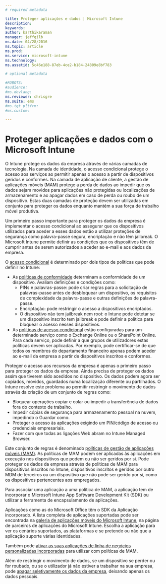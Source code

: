 ```yaml
---
# required metadata

title: Proteger aplicações e dados | Microsoft Intune
description:
keywords:
author: karthikaraman
manager: jeffgilb
ms.date: 04/28/2016
ms.topic: article
ms.prod:
ms.service: microsoft-intune
ms.technology:
ms.assetid: 5c46e188-87eb-4ce2-b184-24809e8bf783

# optional metadata

#ROBOTS:
#audience:
#ms.devlang:
ms.reviewer: chrisgre
ms.suite: ems
#ms.tgt_pltfrm:
#ms.custom:

---
```


# Proteger aplicações e dados com o Microsoft Intune


O Intune protege os dados da empresa através de várias camadas de tecnologia.  Na camada de identidade, o acesso condicional protege o acesso aos serviços ao permitir apenas o acesso a partir de dispositivos geridos e conformes.  Na camada de aplicação de cliente, a gestão de aplicações móveis (MAM) protege a perda de dados ao impedir que os dados sejam movidos para aplicações não protegidas ou localizações de armazenamento e ao apagar dados em caso de perda ou roubo de um dispositivo.  Estas duas camadas de proteção devem ser utilizadas em conjunto para proteger os dados enquanto mantém a sua força de trabalho móvel produtiva.

Um primeiro passo importante para proteger os dados da empresa é implementar o acesso condicional ao assegurar que os dispositivos utilizados para aceder a esses dados estão a utilizar proteções de segurança como palavra-passe segura, encriptação e não têm jailbreak. O Microsoft Intune permite definir as condições que os dispositivos têm de cumprir antes de serem autorizados a aceder ao e-mail e aos dados da empresa.

O [acesso condicional](restrict-access-to-email-and-o365-services-with-microsoft-intune.md) é determinado por dois tipos de políticas que pode definir no Intune:
- As [políticas de conformidade](introduction-to-device-compliance-policies-in-microsoft-intune.md) determinam a conformidade de um dispositivo. Avaliam definições e condições como:
  - PINs e palavras-passe: pode criar regras para a solicitação de palavras-passe antes de desbloquear um dispositivo, os requisitos de complexidade da palavra-passe e outras definições de palavra-passe.
  - Encriptação: pode restringir o acesso a dispositivos encriptados.
  - O dispositivo não tem jailbreak nem root: o Intune pode detetar se um dispositivo inscrito tem jailbreak e pode definir a política para bloquear o acesso nesses dispositivos.
- As [políticas de acesso condicional](restrict-access-to-email-and-o365-services-with-microsoft-intune.md) estão configuradas para um determinado serviço como o Exchange Online ou o SharePoint Online. Para cada serviço, pode definir a que grupos de utilizadores estas políticas devem ser aplicadas. Por exemplo, pode certificar-se de que todos os membros do departamento financeiro apenas podem aceder ao e-mail da empresa a partir de dispositivos inscritos e conformes.

Proteger o acesso aos recursos da empresa é apenas o primeiro passo para proteger os dados da empresa. Ainda precisa de proteger os dados assim que tiverem sido acedidos no dispositivo. Os dados podem agora ser copiados, movidos, guardados numa localização diferente ou partilhados. O Intune resolve este problema ao permitir restringir o movimento de dados através da criação de um conjunto de regras como:
- Bloquear operações copiar e colar ou impedir a transferência de dados fora do contexto de trabalho.
- Impedir cópias de segurança para armazenamento pessoal na nuvem, impedindo o Guardar como.
- Proteger o acesso às aplicações exigindo um PIN/código de acesso ou credenciais empresariais.
- Fazer com que todas as ligações Web abram no Intune Managed Browser.

Este conjunto de regras é denominado [políticas de gestão de aplicações móveis (MAM)](protect-app-data-using-mobile-app-management-policies-with-microsoft-intune.md).  As políticas de MAM podem ser aplicadas às aplicações em execução nos dispositivos que podem ou não ser geridos por si.  Pode proteger os dados da empresa através de políticas de MAM para dispositivos inscritos no Intune, dispositivos inscritos e geridos por outro MDM de terceiros ou um dispositivo que não pode ser gerido por si, como os dispositivos pertencentes aos empregados.

Para associar uma aplicação a uma política de MAM, a aplicação tem de incorporar o Microsoft Intune App Software Development Kit (SDK) ou utilizar a ferramenta de encapsulamento de aplicações.

Aplicações como as do Microsoft Office têm o SDK da Aplicação incorporado. A lista completa de aplicações suportadas pode ser encontrada na [galeria de aplicações móveis do Microsoft Intune](https://www.microsoft.com/en-us/server-cloud/products/microsoft-intune/partners.aspx), na página de parceiros de aplicações do Microsoft Intune. Escolha a aplicação para ver os cenários suportados, as plataformas e se pretende ou não que a aplicação suporte várias identidades.

Também pode [ativar as suas aplicações de linha de negócios personalizadas incorporadas](decide-how-to-prepare-apps-for-mobile-application-management-with-microsoft-intune.md) para utilizar com políticas de MAM.

Além de restringir o movimento de dados, se um dispositivo se perder ou for roubado, ou se o utilizador já não estiver a trabalhar na sua empresa, pode [apagar seletivamente os dados da empresa](wipe-managed-company-app-data-with-microsoft-intune.md), deixando apenas os dados pessoais.


<!--HONumber=Jun16_HO2-->


